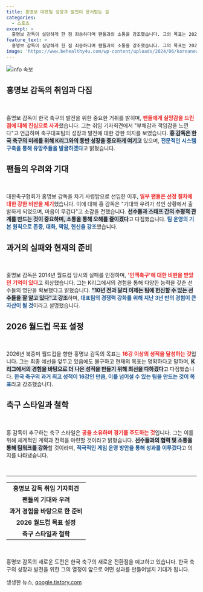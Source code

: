 ```yaml
---
title: 홍명보 대표팀 성장과 발전이 용서받는 길
categories:
  - 스포츠
excerpt: >
  홍명보 감독이 실망하게 한 점 죄송하다며 팬들과의 소통을 강조했습니다. 그의 목표는 2026년 월드컵 16강 이상! 한국 축구의 새로운 전환점을 기대해보세요.
feature_text: >
  홍명보 감독이 실망하게 한 점 죄송하다며 팬들과의 소통을 강조했습니다. 그의 목표는 2026년 월드컵 16강 이상! 한국 축구의 새로운 전환점을 기대해보세요.
image: 'https://www.behealthy4u.com/wp-content/uploads/2024/06/koreanews.jpg'
---
```


<p><img src="https://www.behealthy4u.com/wp-content/uploads/2024/06/koreanews.jpg" alt="info 속보" /></p>

<h2 data-ke-size="size26">홍명보 감독의 취임과 다짐</h2>

<p data-ke-size="size16">&nbsp;</p>

<p>홍명보 감독이 한국 축구의 발전을 위한 중요한 거취를 밝히며, <b><span style="color: #ee2323;">팬들에게 실망감을 드린 점에 대해 진심으로 사과</span></b>했습니다. 그는 취임 기자회견에서 "부채감과 책임감을 느낀다"고 언급하며 축구대표팀의 성장과 발전에 대한 강한 의지를 보였습니다. <b><span style="background-color: #21538527;">홍 감독은 한국 축구의 미래를 위해 K리그와의 동반 성장을 중요하게 여기고</span></b> 있으며, <b><span style="color: #1a5490;">전문적인 시스템 구축을 통해 유망주들을 발굴하겠다</span></b>고 밝혔습니다.</p>

<h2 data-ke-size="size26">팬들의 우려와 기대</h2>

<p data-ke-size="size16">&nbsp;</p>

<p>대한축구협회가 홍명보 감독을 차기 사령탑으로 선임한 이후, <b><span style="color: #ee2323;">일부 팬들은 선정 절차에 대한 강한 비판을 제기</span></b>했습니다. 이에 대해 홍 감독은 "기대와 우려가 섞인 상황에서 출발하게 되었으며, 마음이 무겁다"고 소감을 전했습니다. <b><span style="background-color: #21538527;">선수들과 스태프 간의 수평적 관계를 만드는 것이 중요하며, 소통을 통해 오해를 줄이겠다</span></b>고 다짐했습니다. <b><span style="color: #1a5490;">팀 운영의 기본 원칙으로 존중, 대화, 책임, 헌신을 강조</span></b>했습니다.</p>

<h2 data-ke-size="size26">과거의 실패와 현재의 준비</h2>

<p data-ke-size="size16">&nbsp;</p>

<p>홍명보 감독은 2014년 월드컵 당시의 실패를 인정하며, <b><span style="color: #ee2323;">'인맥축구'에 대한 비판을 받았던 기억이 있다</span></b>고 회상했습니다. 그는 K리그에서의 경험을 통해 다양한 능력을 갖춘 선수들의 명단을 확보했다고 밝혔습니다. <b><span style="background-color: #21538527;">"10년 전과 달리 이제는 팀에 헌신할 수 있는 선수들을 잘 알고 있다"고 강조</span></b>하며, <b><span style="color: #1a5490;">대표팀의 경쟁력 강화를 위해 지난 3년 반의 경험이 큰 자산이 될 것</span></b>이라고 설명했습니다.</p>

<h2 data-ke-size="size26">2026 월드컵 목표 설정</h2>

<p data-ke-size="size16">&nbsp;</p>

<p>2026년 북중미 월드컵을 향한 홍명보 감독의 목표는 <b><span style="color: #ee2323;">16강 이상의 성적을 달성하는 것</span></b>입니다. 그는 최종 예선을 앞두고 있음에도 불구하고 현재의 목표는 명확하다고 말하며, <b><span style="background-color: #21538527;">K리그에서의 경험을 바탕으로 더 나은 성적을 만들기 위해 최선을 다하겠다</span></b>고 다짐했습니다. <b><span style="color: #1a5490;">한국 축구의 과거 최고 성적이 16강인 만큼, 이를 넘어설 수 있는 팀을 만드는 것이 목표</span></b>라고 강조했습니다.</p>

<h2 data-ke-size="size26">축구 스타일과 철학</h2>

<p data-ke-size="size16">&nbsp;</p>

<p>홍 감독이 추구하는 축구 스타일은 <b><span style="color: #ee2323;">공을 소유하며 경기를 주도하는 것</span></b>입니다. 그는 이를 위해 체계적인 계획과 전력을 마련할 것이라고 밝혔습니다. <b><span style="background-color: #21538527;">선수들과의 협력 및 소통을 통해 팀워크를 강화</span></b>할 것이라며, <b><span style="color: #1a5490;">적극적인 게임 운영 방안을 통해 성과를 이루겠다</span></b>고 의지를 나타냈습니다.</p>

<p data-ke-size="size16">&nbsp;</p>

<hr />

<table style="width: 100%; text-align: center;">
    <tr>
        <td style="text-align: center; height: 17px;"><b>홍명보 감독 취임 기자회견</b></td>
    </tr>
    <tr>
        <td style="text-align: center; height: 17px;"><b>팬들의 기대와 우려</b></td>
    </tr>
    <tr>
        <td style="text-align: center; height: 17px;"><b>과거 경험을 바탕으로 한 준비</b></td>
    </tr>
    <tr>
        <td style="text-align: center; height: 17px;"><b>2026 월드컵 목표 설정</b></td>
    </tr>
    <tr>
        <td style="text-align: center; height: 17px;"><b>축구 스타일과 철학</b></td>
    </tr>
</table>

<p data-ke-size="size16">&nbsp;</p> 

<p>홍명보 감독의 새로운 도전은 한국 축구의 새로운 전환점을 예고하고 있습니다. 한국 축구의 성장과 발전을 위한 그의 열정이 앞으로 어떤 성과를 만들어낼지 기대가 됩니다.</p>
생생한 뉴스, <a href="https://qoogle.tistory.com" rel="dofollow">qoogle.tistory.com</a>


